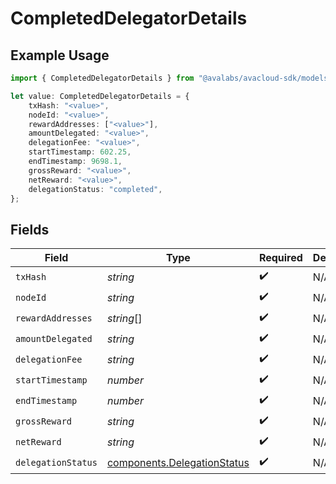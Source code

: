 # CompletedDelegatorDetails

## Example Usage

```typescript
import { CompletedDelegatorDetails } from "@avalabs/avacloud-sdk/models/components";

let value: CompletedDelegatorDetails = {
    txHash: "<value>",
    nodeId: "<value>",
    rewardAddresses: ["<value>"],
    amountDelegated: "<value>",
    delegationFee: "<value>",
    startTimestamp: 602.25,
    endTimestamp: 9698.1,
    grossReward: "<value>",
    netReward: "<value>",
    delegationStatus: "completed",
};
```

## Fields

| Field                                                                      | Type                                                                       | Required                                                                   | Description                                                                |
| -------------------------------------------------------------------------- | -------------------------------------------------------------------------- | -------------------------------------------------------------------------- | -------------------------------------------------------------------------- |
| `txHash`                                                                   | *string*                                                                   | :heavy_check_mark:                                                         | N/A                                                                        |
| `nodeId`                                                                   | *string*                                                                   | :heavy_check_mark:                                                         | N/A                                                                        |
| `rewardAddresses`                                                          | *string*[]                                                                 | :heavy_check_mark:                                                         | N/A                                                                        |
| `amountDelegated`                                                          | *string*                                                                   | :heavy_check_mark:                                                         | N/A                                                                        |
| `delegationFee`                                                            | *string*                                                                   | :heavy_check_mark:                                                         | N/A                                                                        |
| `startTimestamp`                                                           | *number*                                                                   | :heavy_check_mark:                                                         | N/A                                                                        |
| `endTimestamp`                                                             | *number*                                                                   | :heavy_check_mark:                                                         | N/A                                                                        |
| `grossReward`                                                              | *string*                                                                   | :heavy_check_mark:                                                         | N/A                                                                        |
| `netReward`                                                                | *string*                                                                   | :heavy_check_mark:                                                         | N/A                                                                        |
| `delegationStatus`                                                         | [components.DelegationStatus](../../models/components/delegationstatus.md) | :heavy_check_mark:                                                         | N/A                                                                        |